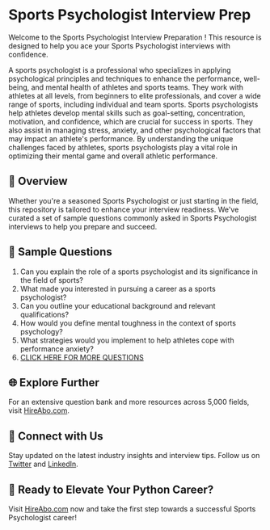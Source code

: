 # Sports Psychologist Interview Prep

Welcome to the Sports Psychologist Interview Preparation ! This resource is designed to help you ace your Sports Psychologist interviews with confidence.

A sports psychologist is a professional who specializes in applying psychological principles and techniques to enhance the performance, well-being, and mental health of athletes and sports teams. They work with athletes at all levels, from beginners to elite professionals, and cover a wide range of sports, including individual and team sports. Sports psychologists help athletes develop mental skills such as goal-setting, concentration, motivation, and confidence, which are crucial for success in sports. They also assist in managing stress, anxiety, and other psychological factors that may impact an athlete's performance. By understanding the unique challenges faced by athletes, sports psychologists play a vital role in optimizing their mental game and overall athletic performance.

## 🚀 Overview

Whether you're a seasoned Sports Psychologist or just starting in the field, this repository is tailored to enhance your interview readiness. We've curated a set of sample questions commonly asked in Sports Psychologist interviews to help you prepare and succeed.

## 📝 Sample Questions

1. Can you explain the role of a sports psychologist and its significance in the field of sports?
2. What made you interested in pursuing a career as a sports psychologist?
3. Can you outline your educational background and relevant qualifications?
4. How would you define mental toughness in the context of sports psychology?
5. What strategies would you implement to help athletes cope with performance anxiety?
6. [CLICK HERE FOR MORE QUESTIONS](https://hireabo.com/job/7_0_7/Sports%20Psychologist)

## 🌐 Explore Further

For an extensive question bank and more resources across 5,000 fields, visit [HireAbo.com](https://www.hireabo.com).

## 📱 Connect with Us

Stay updated on the latest industry insights and interview tips. Follow us on [Twitter](https://twitter.com/hireabo) and [LinkedIn](https://www.linkedin.com/in/hire-abo-3609972a8/).

## 🚀 Ready to Elevate Your Python Career?

Visit [HireAbo.com](https://www.hireabo.com) now and take the first step towards a successful Sports Psychologist career!